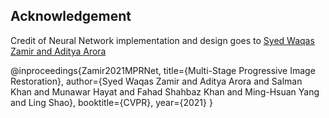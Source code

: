 ## Acknowledgement
Credit of Neural Network implementation and design goes to [Syed Waqas Zamir and Aditya Arora](https://github.com/swz30/MPRNet)

@inproceedings{Zamir2021MPRNet,
    title={Multi-Stage Progressive Image Restoration},
    author={Syed Waqas Zamir and Aditya Arora and Salman Khan and Munawar Hayat
            and Fahad Shahbaz Khan and Ming-Hsuan Yang and Ling Shao},
    booktitle={CVPR},
    year={2021}
}